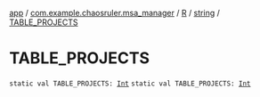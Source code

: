 [app](../../../index.md) / [com.example.chaosruler.msa_manager](../../index.md) / [R](../index.md) / [string](index.md) / [TABLE_PROJECTS](.)

# TABLE_PROJECTS

`static val TABLE_PROJECTS: `[`Int`](https://kotlinlang.org/api/latest/jvm/stdlib/kotlin/-int/index.html)
`static val TABLE_PROJECTS: `[`Int`](https://kotlinlang.org/api/latest/jvm/stdlib/kotlin/-int/index.html)